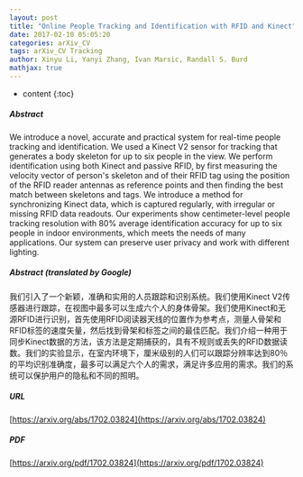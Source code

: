 ```yaml
---
layout: post
title: "Online People Tracking and Identification with RFID and Kinect"
date: 2017-02-10 05:05:20
categories: arXiv_CV
tags: arXiv_CV Tracking
author: Xinyu Li, Yanyi Zhang, Ivan Marsic, Randall S. Burd
mathjax: true
---
```


* content
{:toc}

##### Abstract
We introduce a novel, accurate and practical system for real-time people tracking and identification. We used a Kinect V2 sensor for tracking that generates a body skeleton for up to six people in the view. We perform identification using both Kinect and passive RFID, by first measuring the velocity vector of person's skeleton and of their RFID tag using the position of the RFID reader antennas as reference points and then finding the best match between skeletons and tags. We introduce a method for synchronizing Kinect data, which is captured regularly, with irregular or missing RFID data readouts. Our experiments show centimeter-level people tracking resolution with 80% average identification accuracy for up to six people in indoor environments, which meets the needs of many applications. Our system can preserve user privacy and work with different lighting.

##### Abstract (translated by Google)
我们引入了一个新颖，准确和实用的人员跟踪和识别系统。我们使用Kinect V2传感器进行跟踪，在视图中最多可以生成六个人的身体骨架。我们使用Kinect和无源RFID进行识别，首先使用RFID阅读器天线的位置作为参考点，测量人骨架和RFID标签的速度矢量，然后找到骨架和标签之间的最佳匹配。我们介绍一种用于同步Kinect数据的方法，该方法是定期捕获的，具有不规则或丢失的RFID数据读数。我们的实验显示，在室内环境下，厘米级别的人们可以跟踪分辨率达到80％的平均识别准确度，最多可以满足六个人的需求，满足许多应用的需求。我们的系统可以保护用户的隐私和不同的照明。

##### URL
[https://arxiv.org/abs/1702.03824](https://arxiv.org/abs/1702.03824)

##### PDF
[https://arxiv.org/pdf/1702.03824](https://arxiv.org/pdf/1702.03824)


